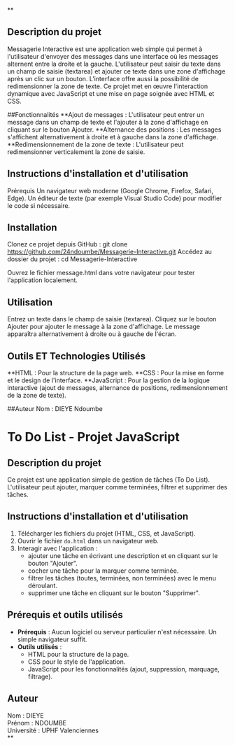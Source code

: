**
## Description du projet
Messagerie Interactive est une application web simple qui permet à l'utilisateur d'envoyer des messages dans une interface où les messages alternent entre la droite et la gauche. L'utilisateur peut saisir du texte dans un champ de saisie (textarea) et ajouter ce texte dans une zone d'affichage après un clic sur un bouton. L'interface offre aussi la possibilité de redimensionner la zone de texte. Ce projet met en œuvre l'interaction dynamique avec JavaScript et une mise en page soignée avec HTML et CSS.

##Fonctionnalités 
**Ajout de messages : L'utilisateur peut entrer un message dans un champ de texte et l'ajouter à la zone d'affichage en cliquant sur le bouton Ajouter.
**Alternance des positions : Les messages s'affichent alternativement à droite et à gauche dans la zone d'affichage.
**Redimensionnement de la zone de texte : L'utilisateur peut redimensionner verticalement la zone de saisie.

## Instructions d'installation et d'utilisation
Prérequis
Un navigateur web moderne (Google Chrome, Firefox, Safari, Edge).
Un éditeur de texte (par exemple Visual Studio Code) pour modifier le code si nécessaire.

## Installation
Clonez ce projet depuis GitHub : git clone https://github.com/24ndoumbe/Messagerie-Interactive.git
Accédez au dossier du projet : cd Messagerie-Interactive

Ouvrez le fichier message.html dans votre navigateur pour tester l'application localement.

## Utilisation
Entrez un texte dans le champ de saisie (textarea).
Cliquez sur le bouton Ajouter pour ajouter le message à la zone d'affichage.
Le message apparaîtra alternativement à droite ou à gauche de l'écran.

## Outils ET Technologies Utilisés
**HTML : Pour la structure de la page web.
**CSS : Pour la mise en forme et le design de l'interface.
**JavaScript : Pour la gestion de la logique interactive (ajout de messages, alternance de positions, redimensionnement de la zone de texte).

##Auteur
Nom : DIEYE Ndoumbe


# To Do List - Projet JavaScript

## Description du projet
Ce projet est une application simple de gestion de tâches (To Do List).  
L'utilisateur peut ajouter, marquer comme terminées, filtrer et supprimer des tâches.

## Instructions d'installation et d'utilisation
1. Télécharger les fichiers du projet (HTML, CSS, et JavaScript).  
2. Ouvrir le fichier `do.html` dans un navigateur web.  
3. Interagir avec l'application :  
   - ajouter une tâche en écrivant une description et en cliquant sur le bouton "Ajouter".  
   - cocher une tâche pour la marquer comme terminée.  
   - filtrer les tâches (toutes, terminées, non terminées) avec le menu déroulant.  
   - supprimer une tâche en cliquant sur le bouton "Supprimer".  

## Prérequis et outils utilisés
- **Prérequis** : Aucun logiciel ou serveur particulier n'est nécessaire. Un simple navigateur suffit.  
- **Outils utilisés** :  
  - HTML pour la structure de la page.  
  - CSS pour le style de l'application.  
  - JavaScript pour les fonctionnalités (ajout, suppression, marquage, filtrage).  

## Auteur
Nom : DIEYE  
Prénom : NDOUMBE  
Université : UPHF Valenciennes  
**
